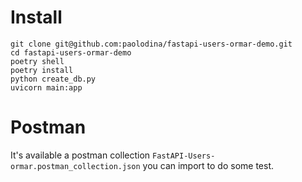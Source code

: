 # Install

```
git clone git@github.com:paolodina/fastapi-users-ormar-demo.git
cd fastapi-users-ormar-demo
poetry shell
poetry install
python create_db.py
uvicorn main:app
```

# Postman

It's available a postman collection `FastAPI-Users-ormar.postman_collection.json`
you can import to do some test.
